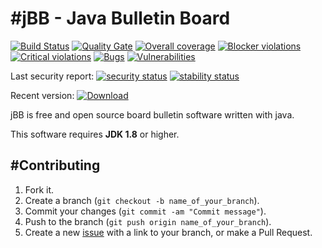 #jBB - Java Bulletin Board
=================================
[![Build Status](http://vps289371.ovh.net:8000/buildStatus/icon?job=jBB-build-feature_acp-effective-permissions_0.10.0_20180303)](http://vps289371.ovh.net:8000/job/jBB-build-feature_acp-effective-permissions_0.10.0_20180303/)
[![Quality Gate](https://sonarcloud.io/api/badges/gate?key=org.jbb:jbb-parent:0.10.0-acp-effective-permissions-SNAPSHOT)](https://sonarcloud.io/dashboard?id=org.jbb%3Ajbb-parent%3A0.10.0-acp-effective-permissions-SNAPSHOT)
[![Overall coverage](https://sonarcloud.io/api/badges/measure?key=org.jbb:jbb-parent:0.10.0-acp-effective-permissions-SNAPSHOT&metric=coverage&blinking=true)](https://sonarcloud.io/dashboard?id=org.jbb%3Ajbb-parent%3A0.10.0-acp-effective-permissions-SNAPSHOT)
[![Blocker violations](https://sonarcloud.io/api/badges/measure?key=org.jbb:jbb-parent:0.10.0-acp-effective-permissions-SNAPSHOT&metric=blocker_violations&blinking=true)](https://sonarcloud.io/dashboard?id=org.jbb%3Ajbb-parent%3A0.10.0-acp-effective-permissions-SNAPSHOT)
[![Critical violations](https://sonarcloud.io/api/badges/measure?key=org.jbb:jbb-parent:0.10.0-acp-effective-permissions-SNAPSHOT&metric=critical_violations&blinking=true)](https://sonarcloud.io/dashboard?id=org.jbb%3Ajbb-parent%3A0.10.0-acp-effective-permissions-SNAPSHOT)
[![Bugs](https://sonarcloud.io/api/badges/measure?key=org.jbb:jbb-parent:0.10.0-acp-effective-permissions-SNAPSHOT&metric=bugs&blinking=true)](https://sonarcloud.io/dashboard?id=org.jbb%3Ajbb-parent%3A0.10.0-acp-effective-permissions-SNAPSHOT)
[![Vulnerabilities](https://sonarcloud.io/api/badges/measure?key=org.jbb:jbb-parent:0.10.0-acp-effective-permissions-SNAPSHOT&metric=vulnerabilities&blinking=true)](https://sonarcloud.io/dashboard?id=org.jbb%3Ajbb-parent%3A0.10.0-acp-effective-permissions-SNAPSHOT)

Last security report: 
[![security status](https://www.meterian.com/badge/gh/jbb-project/jbb/security)](https://www.meterian.com/report/gh/jbb-project/jbb)
[![stability status](https://www.meterian.com/badge/gh/jbb-project/jbb/stability)](https://www.meterian.com/report/gh/jbb-project/jbb)

Recent version: [ ![Download](https://api.bintray.com/packages/project-jbb/jbb-releases/jBB/images/download.svg) ](https://bintray.com/project-jbb/jbb-releases/jBB/_latestVersion)

jBB is free and open source board bulletin software written with java.


This software requires **JDK 1.8** or higher.

#Contributing
------------

1. Fork it.
2. Create a branch (`git checkout -b name_of_your_branch`).
3. Commit your changes (`git commit -am "Commit message"`).
4. Push to the branch (`git push origin name_of_your_branch`).
5. Create a new [issue](https://github.com/jbb-project/jbb/issues/new) with a link to your branch, or make a Pull Request.
